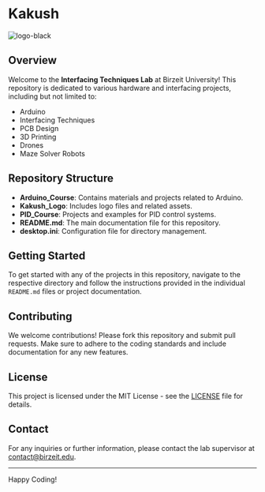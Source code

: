 # Kakush

![logo-black](https://github.com/user-attachments/assets/a07415b3-8ef2-4200-8e79-19c077fbd82f)

## Overview

Welcome to the **Interfacing Techniques Lab** at Birzeit University! This repository is dedicated to various hardware and interfacing projects, including but not limited to:

- Arduino
- Interfacing Techniques
- PCB Design
- 3D Printing
- Drones
- Maze Solver Robots

## Repository Structure

- **Arduino_Course**: Contains materials and projects related to Arduino.
- **Kakush_Logo**: Includes logo files and related assets.
- **PID_Course**: Projects and examples for PID control systems.
- **README.md**: The main documentation file for this repository.
- **desktop.ini**: Configuration file for directory management.

## Getting Started

To get started with any of the projects in this repository, navigate to the respective directory and follow the instructions provided in the individual `README.md` files or project documentation.

## Contributing

We welcome contributions! Please fork this repository and submit pull requests. Make sure to adhere to the coding standards and include documentation for any new features.

## License

This project is licensed under the MIT License - see the [LICENSE](LICENSE) file for details.

## Contact

For any inquiries or further information, please contact the lab supervisor at [contact@birzeit.edu](mailto:contact@birzeit.edu).

---

Happy Coding!